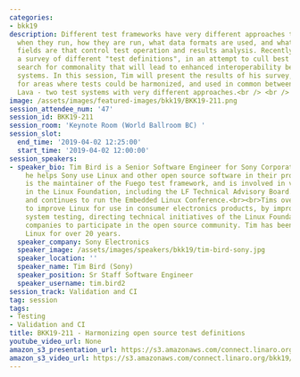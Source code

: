 ```yaml
---
categories:
- bkk19
description: Different test frameworks have very different approaches to tests, including
  when they run, how they are run, what data formats are used, and what the various
  fields are that control test operation and results analysis. Recently, Tim has conducted
  a survey of different "test definitions", in an attempt to cull best practices and
  search for commonality that will lead to enhanced interoperability between test
  systems. In this session, Tim will present the results of his survey, and make suggestions
  for areas where tests could be harmonized, and used in common between Fuego and
  Lava - two test systems with very different approaches.<br /> <br />
image: /assets/images/featured-images/bkk19/BKK19-211.png
session_attendee_num: '47'
session_id: BKK19-211
session_room: 'Keynote Room (World Ballroom BC) '
session_slot:
  end_time: '2019-04-02 12:25:00'
  start_time: '2019-04-02 12:00:00'
session_speakers:
- speaker_bio: Tim Bird is a Senior Software Engineer for Sony Corporation, where
    he helps Sony use Linux and other open source software in their products. Tim
    is the maintainer of the Fuego test framework, and is involved in various groups
    in the Linux Foundation, including the LF Technical Advisory Board. Tim created
    and continues to run the Embedded Linux Conference.<br><br>Tims overall goal is
    to improve Linux for use in consumer electronics products, by improving Linux
    system testing, directing technical initiatives of the Linux Foundation, and encouraging
    companies to participate in the open source community. Tim has been working with
    Linux for over 20 years.
  speaker_company: Sony Electronics
  speaker_image: /assets/images/speakers/bkk19/tim-bird-sony.jpg
  speaker_location: ''
  speaker_name: Tim Bird (Sony)
  speaker_position: Sr Staff Software Engineer
  speaker_username: tim.bird2
session_track: Validation and CI
tag: session
tags:
- Testing
- Validation and CI
title: BKK19-211 - Harmonizing open source test definitions
youtube_video_url: None
amazon_s3_presentation_url: https://s3.amazonaws.com/connect.linaro.org/bkk19/presentations/bkk19-211.pdf
amazon_s3_video_url: https://s3.amazonaws.com/connect.linaro.org/bkk19/videos/bkk19-211.mp4
---
```

